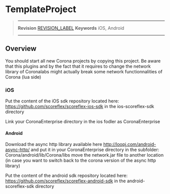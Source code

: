 # TemplateProject

> --------------------- ------------------------------------------------------------------------------------------
> __Revision__          [REVISION_LABEL](REVISION_URL)
> __Keywords__          iOS, Android
> --------------------- ------------------------------------------------------------------------------------------

## Overview

You should start all new Corona projects by copying this project.
Be aware that this plugins and by the fact that it requires to change the network library of Coronalabs might
actually break some network functionnalities of Corona (lua side)

### iOS

Put the content of the iOS sdk repository located here:
https://github.com/scoreflex/scoreflex-ios-sdk
in the ios-scoreflex-sdk directory

Link your CoronaEnterprise directory in the ios fodler as CoronaEnterprise

#### Android

Download the async http library available here
http://loopj.com/android-async-http/
and put it in your CoronaEnterprise directory in the subfolder:
Corona/android/lib/Corona/libs
move the network.jar file to another location (in case you want to switch back to the corona version of the async http library)

Put the content of the android sdk repository located here:
https://github.com/scoreflex/scoreflex-android-sdk
in the android-scoreflex-sdk directory
